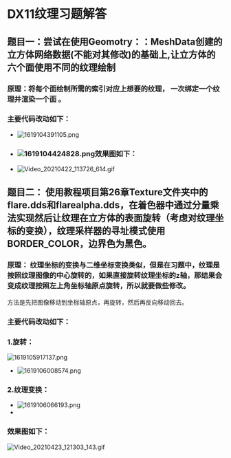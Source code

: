 # DX11纹理习题解答

## 题目一：尝试在使用Geomotry：：MeshData创建的立方体网络数据(不能对其修改)的基础上,让立方体的六个面使用不同的纹理绘制

### 原理：将每个面绘制所需的索引对应上想要的纹理， 一次绑定一个纹理并渲染一个面 。

### 主要代码改动如下：

- ![1619104391105.png](https://img10.360buyimg.com/ddimg/jfs/t1/185062/27/420/112127/60819ab2Ebb3ab5ac/7529da62debc09ce.png)

- ### ![1619104424828.png](https://img14.360buyimg.com/ddimg/jfs/t1/172649/38/5968/125812/60819ab2Eca882a3b/4d26280dd007a7a7.png)效果图如下：

- ![Video_20210422_113726_614.gif](https://img14.360buyimg.com/ddimg/jfs/t1/170246/38/20643/1033800/60819ab5E70ce8c0e/d1652228106e60a2.gif)

## 题目二： 使用教程项目第26章Texture文件夹中的flare.dds和flarealpha.dds，在着色器中通过分量乘法实现然后让纹理在立方体的表面旋转（考虑对纹理坐标的变换），纹理采样器的寻址模式使用BORDER_COLOR，边界色为黑色。

### 原理： 纹理坐标的变换与二维坐标变换类似，但是在习题中，纹理是按照纹理图像的中心旋转的，如果直接旋转纹理坐标的z轴，那结果会变成纹理按照左上角坐标轴原点旋转，所以就要做些修改。
方法是先把图像移动到坐标轴原点，再旋转，然后再反向移动回去。

### 主要代码改动如下：

### 1.旋转：

 ![1619105917137.png](https://img11.360buyimg.com/ddimg/jfs/t1/165116/23/19975/28667/60819ab2Ed3d51c25/2deaa2d0cdc3a62e.png) 

- ![1619106008574.png](https://img12.360buyimg.com/ddimg/jfs/t1/161097/23/20383/33032/60819ab2E46c843d5/931b0ed88b48206f.png)

### 2.纹理变换：

- ![1619106066193.png](https://img14.360buyimg.com/ddimg/jfs/t1/160444/37/21139/73549/60819ab2E1f6db558/e0dcb1ab0f4c724f.png)
- 

### 效果图如下：

   ![Video_20210423_121303_143.gif](https://img12.360buyimg.com/ddimg/jfs/t1/168050/17/20219/1748262/60827a16Ec8c94da7/a7e0fdb39ad29768.gif) 